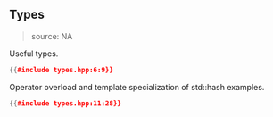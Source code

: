 ## Types

> source: NA

Useful types.

```cpp
{{#include types.hpp:6:9}}
```

Operator overload and template specialization of std::hash examples.

```cpp
{{#include types.hpp:11:28}}
```
